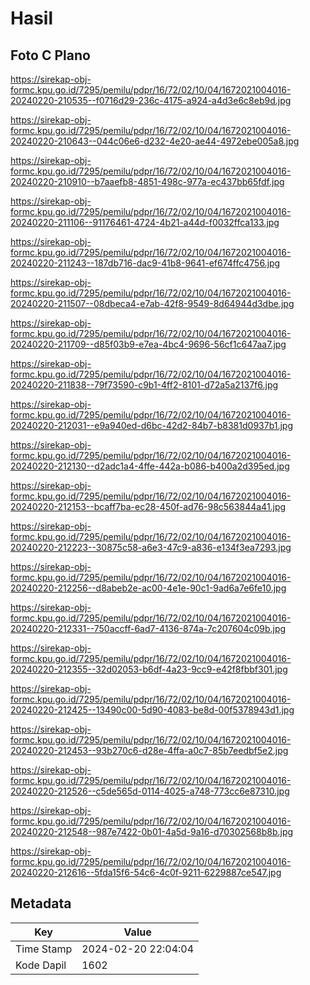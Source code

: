 # Hasil

## Foto C Plano

https://sirekap-obj-formc.kpu.go.id/7295/pemilu/pdpr/16/72/02/10/04/1672021004016-20240220-210535--f0716d29-236c-4175-a924-a4d3e6c8eb9d.jpg

https://sirekap-obj-formc.kpu.go.id/7295/pemilu/pdpr/16/72/02/10/04/1672021004016-20240220-210643--044c06e6-d232-4e20-ae44-4972ebe005a8.jpg

https://sirekap-obj-formc.kpu.go.id/7295/pemilu/pdpr/16/72/02/10/04/1672021004016-20240220-210910--b7aaefb8-4851-498c-977a-ec437bb65fdf.jpg

https://sirekap-obj-formc.kpu.go.id/7295/pemilu/pdpr/16/72/02/10/04/1672021004016-20240220-211106--91176461-4724-4b21-a44d-f0032ffca133.jpg

https://sirekap-obj-formc.kpu.go.id/7295/pemilu/pdpr/16/72/02/10/04/1672021004016-20240220-211243--187db716-dac9-41b8-9641-ef674ffc4756.jpg

https://sirekap-obj-formc.kpu.go.id/7295/pemilu/pdpr/16/72/02/10/04/1672021004016-20240220-211507--08dbeca4-e7ab-42f8-9549-8d64944d3dbe.jpg

https://sirekap-obj-formc.kpu.go.id/7295/pemilu/pdpr/16/72/02/10/04/1672021004016-20240220-211709--d85f03b9-e7ea-4bc4-9696-56cf1c647aa7.jpg

https://sirekap-obj-formc.kpu.go.id/7295/pemilu/pdpr/16/72/02/10/04/1672021004016-20240220-211838--79f73590-c9b1-4ff2-8101-d72a5a2137f6.jpg

https://sirekap-obj-formc.kpu.go.id/7295/pemilu/pdpr/16/72/02/10/04/1672021004016-20240220-212031--e9a940ed-d6bc-42d2-84b7-b8381d0937b1.jpg

https://sirekap-obj-formc.kpu.go.id/7295/pemilu/pdpr/16/72/02/10/04/1672021004016-20240220-212130--d2adc1a4-4ffe-442a-b086-b400a2d395ed.jpg

https://sirekap-obj-formc.kpu.go.id/7295/pemilu/pdpr/16/72/02/10/04/1672021004016-20240220-212153--bcaff7ba-ec28-450f-ad76-98c563844a41.jpg

https://sirekap-obj-formc.kpu.go.id/7295/pemilu/pdpr/16/72/02/10/04/1672021004016-20240220-212223--30875c58-a6e3-47c9-a836-e134f3ea7293.jpg

https://sirekap-obj-formc.kpu.go.id/7295/pemilu/pdpr/16/72/02/10/04/1672021004016-20240220-212256--d8abeb2e-ac00-4e1e-90c1-9ad6a7e6fe10.jpg

https://sirekap-obj-formc.kpu.go.id/7295/pemilu/pdpr/16/72/02/10/04/1672021004016-20240220-212331--750accff-6ad7-4136-874a-7c207604c09b.jpg

https://sirekap-obj-formc.kpu.go.id/7295/pemilu/pdpr/16/72/02/10/04/1672021004016-20240220-212355--32d02053-b6df-4a23-9cc9-e42f8fbbf301.jpg

https://sirekap-obj-formc.kpu.go.id/7295/pemilu/pdpr/16/72/02/10/04/1672021004016-20240220-212425--13490c00-5d90-4083-be8d-00f5378943d1.jpg

https://sirekap-obj-formc.kpu.go.id/7295/pemilu/pdpr/16/72/02/10/04/1672021004016-20240220-212453--93b270c6-d28e-4ffa-a0c7-85b7eedbf5e2.jpg

https://sirekap-obj-formc.kpu.go.id/7295/pemilu/pdpr/16/72/02/10/04/1672021004016-20240220-212526--c5de565d-0114-4025-a748-773cc6e87310.jpg

https://sirekap-obj-formc.kpu.go.id/7295/pemilu/pdpr/16/72/02/10/04/1672021004016-20240220-212548--987e7422-0b01-4a5d-9a16-d70302568b8b.jpg

https://sirekap-obj-formc.kpu.go.id/7295/pemilu/pdpr/16/72/02/10/04/1672021004016-20240220-212616--5fda15f6-54c6-4c0f-9211-6229887ce547.jpg


## Metadata

| Key        | Value               |
| ---------- | ------------------- |
| Time Stamp | 2024-02-20 22:04:04 |
| Kode Dapil | 1602                |



